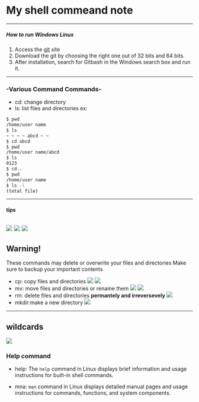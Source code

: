 # My shell commeand note
---
##### ***How to run Windows Linux***
1. Access the [git](https://git-scm.com/download/win) site
2. Download the git by choosing the right one out of 32 bits and 64 bits.
3. After installation, search for Gitbash in the Windows search box and run it.
---
### -Various Command Commands-
- cd: change directory
- ls: list files and directories 
ex:
```sh
$ pwd
/home/user name
$ ls
~ ~ ~ ~ abcd ~ ~
$ cd abcd
$ pwd
/home/user name/abcd
$ ls
0123
$ cd..
$ pwd
/home/user name
$ ls -l
(total file)
```
---
#### tips
![](https://cyber.gachon.ac.kr/ubion_document/f4/d0/f4d0d90d47869136690b2ef358d6e648b94d400c/f4d0d90d47869136690b2ef358d6e648b94d400c.files/18.png)
![](https://cyber.gachon.ac.kr/ubion_document/f4/d0/f4d0d90d47869136690b2ef358d6e648b94d400c/f4d0d90d47869136690b2ef358d6e648b94d400c.files/19.png)
![](https://cyber.gachon.ac.kr/ubion_document/f4/d0/f4d0d90d47869136690b2ef358d6e648b94d400c/f4d0d90d47869136690b2ef358d6e648b94d400c.files/20.png)
---
## Warning!
These commands may delete or overwrite your files and directories
Make sure to backup your important contents
- cp: copy files and directories
![](https://i.ibb.co/gmYbpQs/032132.png)
![](https://i.ibb.co/TcD4Jm2/00.png)
- mv: move files and directories or rename them
![](https://i.ibb.co/tYY1Pbc/00000000002.png)
![](https://i.ibb.co/K6YY9vB/000000000003.png)
- rm: delete files and directories **permantely and irreversevely**
![](https://i.ibb.co/VxBCSDP/012556564456546.png)
- mkdir:make a new directory
![](https://i.ibb.co/rt04BN4/00000000000000000000000.png)
---
## wildcards
![](https://cyber.gachon.ac.kr/ubion_document/f4/d0/f4d0d90d47869136690b2ef358d6e648b94d400c/f4d0d90d47869136690b2ef358d6e648b94d400c.files/28.png)
### Help command
- help: The `help` command in Linux displays brief information and usage instructions for built-in shell commands.

- mna: `man` command in Linux displays detailed manual pages and usage instructions for commands, functions, and system components.
